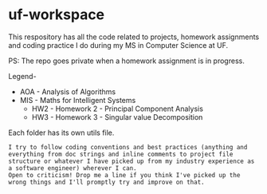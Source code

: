 # uf-workspace

This respository has all the code related to projects, homework assignments and coding practice I do during my 
MS in Computer Science at UF.

PS: The repo goes private when a homework assignment is in progress.

Legend-
-   AOA - Analysis of Algorithms
-   MIS - Maths for Intelligent Systems
    *   HW2 - Homework 2 - Principal Component Analysis
    *	HW3 - Homework 3 - Singular value Decomposition
	 
Each folder has its own utils file.

	I try to follow coding conventions and best practices (anything and everything from doc strings and inline comments to project file structure or whatever I have picked up from my industry experience as a software engineer) wherever I can.
	Open to criticism! Drop me a line if you think I've picked up the wrong things and I'll promptly try and improve on that.
